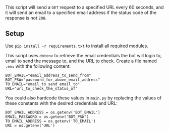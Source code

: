 This script will send a `GET` request to a specified URL every 60 seconds, and it will send an email to a specified email address if the status code of the response is not `200`.

## Setup

Use `pip install -r requirements.txt` to install all required modules.

This script uses `dotenv` to retrieve the email credentials the bot will login to, email to send the message to, and the URL to check. Create a file named `.env` with the following content:

```
BOT_EMAIL="email_address_to_send_from"
BOT_PSW="password_for_above_email_address"
TO_EMAIL="email_to_send_email_to"
URL="url_to_check_the_status_of"
```

You could also hardcode these values in `main.py` by replacing the values of these constants with the desired credentials and URL:

```
BOT_EMAIL_ADDRESS = os.getenv('BOT_EMAIL')
EMAIL_PASSWORD = os.getenv('BOT_PSW')
TO_EMAIL_ADDRESS = os.getenv('TO_EMAIL')
URL = os.getenv('URL')
```
